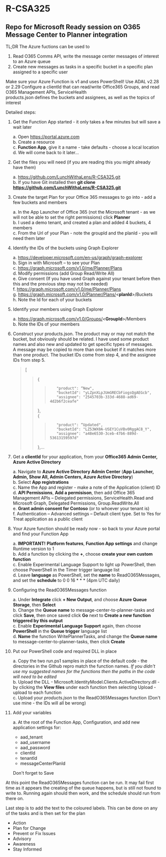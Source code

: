 # R-CSA325
## Repo for Microsoft Ready session on O365 Message Center to Planner integration

TL;DR
The Azure fuctions can be used to 
1. Read O365 Comms API, write the message center messages of interest to an Azure queue
2. Create new messages as tasks in a specific bucket in a specific plan assigned to a specific user

Make sure your Azure Function is v1 and uses PowerShell!
Use ADAL v2.28 or 2.29
Configure a clientId that can read/write Office365 Groups, and read O365 Management APIs, ServiceHealth  
products.json defines the buckets and assignees, as well as the topics of interest

Detailed steps:
1. Get the Function App started - it only takes a few minutes but will save a wait later

    a.  Open https://portal.azure.com  
    b.  Create a resource  
    c.  __Function App__, give it a name - take defaults - choose a local location  
    d.  We will come back to it later...   
    
2. Get the files you will need (if you are reading this you might already have them)

    a. https://github.com/LunchWithaLens/R-CSA325.git  
    b. If you have Git installed then __git clone https://github.com/LunchWithaLens/R-CSA325.git__  
    
3. Create the target Plan for your Office 365 messages to go into - add a few buckets and members

    a. In the App Launcher of Office 365 (not the Microsoft tenant - as we will not be able to set the right permissions) click __Planner__  
    b. I used a demo tenant, and created a plan and added 4 buckets, 4 members  
    c. From the Url of your Plan - note the groupId and the planId - you will need them later  
    
4. Identify the IDs of the buckets using Graph Explorer

    a. https://developer.microsoft.com/en-us/graph/graph-explorer  
    b. Sign in with Microsoft – to see your Plan  
    c. https://graph.microsoft.com/v1.0/me/Planner/Plans  
    d. Modify permissions (add Group Read/Write All)  
    e. Give consent (If you have used Graph against your tenant before then this and the previous step may not be needed)  
    f. https://graph.microsoft.com/v1.0/me/Planner/Plans  
    g. https://graph.microsoft.com/v1.0/Planner/Plans/<__planId__>/Buckets  
    h. Note the Id for each of your buckets  
    
5. Identify your members using Graph Explorer

    a. https://graph.microsoft.com/v1.0/Groups/<__GroupId__>/Members  
    b. Note the IDs of your members  
    
6. Construct your products.json.  The product may or may not match the bucket, but obviously should be related.  I have used some product names and also new and updated to get specific types of messages.  
A message may be copied to more than one bucket if it matches more than one product.  The bucket IDs come from step 4, and the assignee IDs from step 5.

    
    >[  
    >>    {  
    >>>        "product": “New",  
    >>>        "bucketId": "yLZpnXLpJUmGRECbFiogsQgAEGcb",   
    >>>        "assignee": "2545703b-333d-4688-ad69-4d2b6f2ceafe"  
    >>    },  
    >>    {  
    >>>        "product": “Updated",     
    >>>        "bucketId": "LZ53WX0A-USEY1CuVBv0RggAC8_Y",   
    >>>        "assignee": "a48e6530-3ceb-47b6-889d-53613159597d"  
    >>    },…  

7. Get a __clientId__ for your application, from your __Office365 Admin Center, Azure Active Directory__

    a. Navigate to __Azure Active Directory Admin Center__ (__App Launcher, Admin, Show All, Admin Centers, Azure Active Directory__)  
    b. Select __App registrations__    
    c. Name the App and register - make a note of the Application (client) ID  
    d. __API Permissions__, __Add a permisison__, then add Office 365 Management APIs – Delegated permissions, ServiceHealth.Read   and 
    Microsoft Graph, Delegated Permissions, Group.ReadWrite.All  
    e. __Grant admin consent for Contoso__ (or to whoever your tenant is)  
    f. Authentication – Advanced settings – Default client type. Set to Yes for Treat application as a public client  
    
8. Your Azure function should be ready now - so back to your Azure portal and find your Function App

    a. __IMPORTANT!__  __Platform features__, __Function App settings__ and change Runtime version to 1  
    b. Add a function by clicking the __+__, choose __create your own custom function__    
    c. Enable Experimental Language Support to light up PowerShell, then choose PowerShell in the Timer trigger language list  
    d. Leave __language__ as PowerShell, set the __name__ to ReadO365Messages, and set the __schedule__ to 0 0 16 * * * (4pm UTC daily)  
    
9. Configuring the ReadO365Messages function

    a. Under __Integrate__ click __+ New Output__, and choose __Azure Queue Storage__, then __Select__  
    b. Change the __Queue name__ to message-center-to-planner-tasks and click __Save__, then once saved click __Go__ next to __Create a new function triggered by this output__  
    c. Enable __Experimental Language Support__ again, then choose __PowerShell__ in the __Queue trigger__ language list  
    d. __Name__ the function WritePlannerTasks, and change the __Queue name__ to message-center-to-planner-tasks, then click __Create__  
    
10. Put our PowerShell code and required DLL in place

    a. Copy the two run.ps1 samples in place of the default code - the directories in the Github repro match the function names.  _If you didn't use my suggested names for the functions then the paths in the code will need to be edited_  
    b. Upload the DLL - Microsoft.IdentityModel.Clients.ActiveDirectory.dll - by clicking the __View files__ under each function then selecting Upload - upload to each function  
    c. Upload your _products.json_ to the ReadO365Messages function (Don't use mine - the IDs will all be wrong)
    
11. Add your variables

    a. At the root of the Function App, Configuration, and add new application settings for:
    
    * aad_tenant
    * aad_username
    * aad_password
    * clientId
    * tenantId
    * messageCenterPlanId

    Don't forget to Save
    
At this point the ReadO365Messages function can be run.  It may fail first time as it appears the creating of the queue happens, but is still not found to write to.  Running again should then work, and the schedule should run from there on.  

Last step is to add the text to the coloured labels.  This can be done on any of the tasks and is then set for the plan
* Action
* Plan for Change
* Prevent or Fix Issues
* Advisory
* Awareness
* Stay Informed






